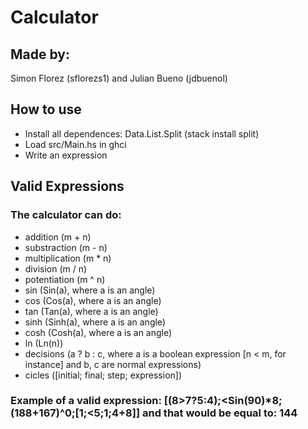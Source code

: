 # Calculator
## Made by:
Simon Florez (sflorezs1) and Julian Bueno (jdbuenol)
## How to use
- Install all dependences: Data.List.Split (stack install split)
- Load src/Main.hs in ghci
- Write an expression
## Valid Expressions
### The calculator can do:
- addition (m + n)
- substraction (m - n)
- multiplication (m * n)
- division (m / n)
- potentiation (m ^ n)
- sin (Sin(a), where a is an angle)
- cos (Cos(a), where a is an angle)
- tan (Tan(a), where a is an angle)
- sinh (Sinh(a), where a is an angle)
- cosh (Cosh(a), where a is an angle)
- ln (Ln(n))
- decisions (a ? b : c, where a is a boolean expression [n < m, for instance] and b, c are normal expressions)
- cicles ([initial; final; step; expression])
### Example of a valid expression: [(8>7?5:4);<Sin(90)*8;(188+167)^0;[1;<5;1;4+8]] and that would be equal to: 144
